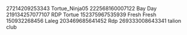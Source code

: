 27214209253343 Tortue_Ninja05
222568160007122 Bay Day
219134257077107 RDP Tortue
152375967535939 Fresh Fresh
150932268456 Laleg
203469685641452 Rdp
269333008643341 talion club
